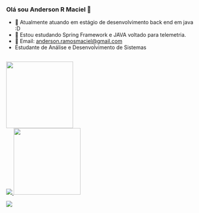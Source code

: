 ### Olá sou Anderson R Maciel 👋


- 🔭 Atualmente atuando em estágio de desenvolvimento back end em java :D
- 🌱 Estou estudando Spring Framework e JAVA voltado para telemetria.
- 💬 Email: anderson.ramosmaciel@gmail.com
- Estudante de Análise e Desenvolvimento de Sistemas
##
<div>
  <a href="https://github.com/AndersonRMac">
  <img height="180em" src="https://github-readme-stats.vercel.app/api?username=AndersonRMac&show_icons=true&theme=dark&include_all_commits=true&count_private=true"/>
 
</div>

 <div>
  <a href = "mailto:anderson.ramosmaciel@gmail.com">
  <img src="https://img.shields.io/badge/-Gmail-%23333?style=for-the-badge&logo=gmail&logoColor=white" target="_blank">
  <img height="180em" src="https://github-readme-stats.vercel.app/api/top-langs/?username=AndersonRMac&layout=compact&langs_count=7&theme=dark"/>
  </a>


  <a href="https://www.linkedin.com/in/anderson-r-maciel/" target="_blank"><img src="https://img.shields.io/badge/-LinkedIn-%230077B5?style=for-the-badge&logo=linkedin&logoColor=white" target="_blank"></a>   
 </div>
